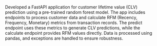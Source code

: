 Developed a FastAPI application for customer lifetime value (CLV) prediction using a pre-trained random forest model. The app includes endpoints to process customer data and calculate RFM (Recency, Frequency, Monetary) metrics from transaction records. The predict endpoint uses these metrics to generate CLV predictions, while the calculate endpoint provides RFM values directly. Data is processed using pandas, and exceptions are handled to ensure robustness.
